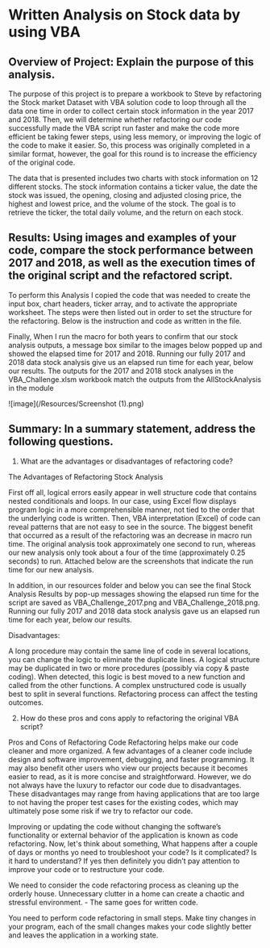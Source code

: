 # Written Analysis on Stock data by using VBA
## Overview of Project: Explain the purpose of this analysis.
 The purpose of this project is to prepare a workbook to Steve by refactoring the Stock market Dataset with VBA solution code to loop through all the data one time in order to collect certain stock information in the year 2017 and 2018. Then, we will determine whether refactoring our code successfully made the VBA script run faster and make the code more efficient be taking fewer steps, using less memory, or improving the logic of the code to make it easier. So, this process was originally completed in a similar format, however, the goal for this round is to increase the efficiency of the original code. 

The data that is presented includes two charts with stock information on 12 different stocks. The stock information contains a ticker value, the date the stock was issued, the opening, closing and adjusted closing price, the highest and lowest price, and the volume of the stock. The goal is to retrieve the ticker, the total daily volume, and the return on each stock.
## Results: Using images and examples of your code, compare the stock performance between 2017 and 2018, as well as the execution times of the original script and the refactored script.
To perform this Analysis I copied the code that was needed to create the input box, chart headers, ticker array, and to activate the appropriate worksheet. The steps were then listed out in order to set the structure for the refactoring. Below is the instruction and code as written in the file.  

     

Finally, When I run the macro for both years to confirm that our stock analysis outputs, a message box similar to the images below popped up and showed the elapsed time for 2017 and 2018. Running our fully 2017 and 2018 data stock analysis give us an elapsed run time for each year, below our results. The outputs for the 2017 and 2018 stock analyses in the VBA_Challenge.xlsm workbook match the outputs from the AllStockAnalysis in the module

![image](/Resources/Screenshot (1).png) 

   ##  Summary: In a summary statement, address the following questions.
    
    
 
1. What are the advantages or disadvantages of refactoring code?

The Advantages of Refactoring Stock Analysis

First off all, logical errors easily appear in well structure code that contains nested conditionals and loops.
In our case, using Excel flow displays program logic in a more comprehensible manner, not tied to the order that the underlying code is written. Then, VBA interpretation (Excel) of code can reveal patterns that are not easy to see in the source.
The biggest benefit that occurred as a result of the refactoring was an decrease in macro run time. The original analysis took approximately one second to run, whereas our new analysis only took about a four of the time (approximately 0.25 seconds) to run. Attached below are the screenshots that indicate the run time for our new analysis.

In addition, in our resources folder and below you can see the final Stock Analysis Results by pop-up messages showing the elapsed run time for the script are saved as VBA_Challenge_2017.png and VBA_Challenge_2018.png. Running our fully 2017 and 2018 data stock analysis gave us an elapsed run time for each year, below our results.

Disadvantages:

A long procedure may contain the same line of code in several locations, you can change the logic to eliminate the duplicate lines.
A logical structure may be duplicated in two or more procedures (possibly via copy & paste coding). When detected, this logic is best moved to a new function and called from the other functions.
A complex unstructured code is usually best to split in several functions.
Refactoring process can affect the testing outcomes.

2. How do these pros and cons apply to refactoring the original VBA script?

 Pros and Cons of Refactoring Code
Refactoring helps make our code cleaner and more organized. A few advantages of a cleaner code include design and software improvement, debugging, and faster programming. It may also benefit other users who view our projects because it becomes easier to read, as it is more concise and straightforward. However, we do not always have the luxury to refactor our code due to disadvantages. These disadvantages may range from having applications that are too large to not having the proper test cases for the existing codes, which may ultimately pose some risk if we try to refactor our code.

Improving or updating the code without changing the software’s functionality or external behavior of the application is known as code refactoring. Now, let's think about something, What happens after a couple of days or months yo need to troubleshoot your code? Is it complicated? Is it hard to understand? If yes then definitely you didn’t pay attention to improve your code or to restructure your code.

We need to consider the code refactoring process as cleaning up the orderly house. Unnecessary clutter in a home can create a chaotic and stressful environment. - The same goes for written code.

You need to perform code refactoring in small steps. Make tiny changes in your program, each of the small changes makes your code slightly better and leaves the application in a working state.



